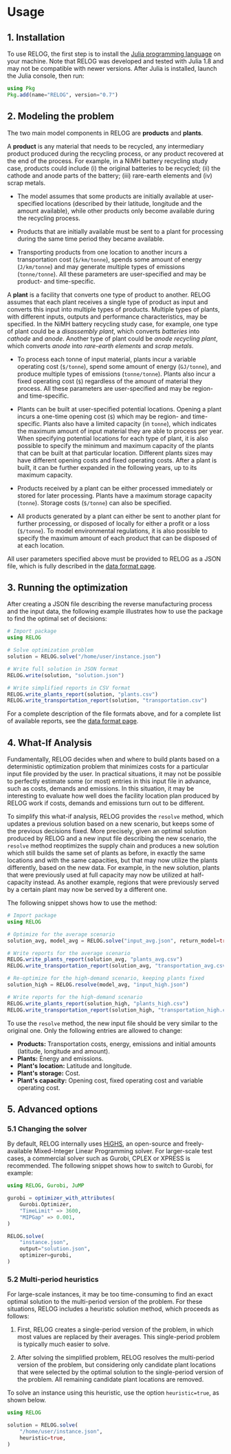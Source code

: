 # Usage

## 1. Installation

To use RELOG, the first step is to install the [Julia programming language](https://julialang.org/) on your machine. Note that RELOG was developed and tested with Julia 1.8 and may not be compatible with newer versions. After Julia is installed, launch the Julia console, then run:

```julia
using Pkg
Pkg.add(name="RELOG", version="0.7")
```

## 2. Modeling the problem

The two main model components in RELOG are **products** and **plants**.

A **product** is any material that needs to be recycled, any intermediary product produced during the recycling process, or any product recovered at the end of the process. For example, in a NiMH battery recycling study case, products could include (i) the original batteries to be recycled; (ii) the cathode and anode parts of the battery; (iii) rare-earth elements and (iv) scrap metals.

- The model assumes that some products are initially available at user-specified locations (described by their latitude, longitude and the amount available), while other products only become available during the recycling process.

- Products that are initially available must be sent to a plant for processing during the same time period they became available.

- Transporting products from one location to another incurs a transportation cost (`$/km/tonne`), spends some amount of energy (`J/km/tonne`) and may generate multiple types of emissions (`tonne/tonne`). All these parameters are user-specified and may be product- and time-specific.

A **plant** is a facility that converts one type of product to another. RELOG assumes that each plant receives a single type of product as input and converts this input into multiple types of products. Multiple types of plants, with different inputs, outputs and performance characteristics, may be specified. In the NiMH battery recycling study case, for example, one type of plant could be a _disassembly plant_, which converts _batteries_ into _cathode_ and _anode_. Another type of plant could be _anode recycling plant_, which converts _anode_ into _rare-earth elements_ and _scrap metals_.

- To process each tonne of input material, plants incur a variable operating cost (`$/tonne`), spend some amount of energy (`GJ/tonne`), and produce multiple types of emissions (`tonne/tonne`). Plants also incur a fixed operating cost (`$`) regardless of the amount of material they process. All these parameters are user-specified and may be region- and time-specific.

- Plants can be built at user-specified potential locations. Opening a plant incurs a one-time opening cost (`$`) which may be region- and time-specific. Plants also have a limited capacity (in `tonne`), which indicates the maximum amount of input material they are able to process per year. When specifying potential locations for each type of plant, it is also possible to specify the minimum and maximum capacity of the plants that can be built at that particular location. Different plants sizes may have different opening costs and fixed operating costs. After a plant is built, it can be further expanded in the following years, up to its maximum capacity.

- Products received by a plant can be either processed immediately or stored for later processing. Plants have a maximum storage capacity (`tonne`). Storage costs (`$/tonne`) can also be specified.

- All products generated by a plant can either be sent to another plant for further processing, or disposed of locally for either a profit or a loss (`$/tonne`). To model environmental regulations, it is also possible to specify the maximum amount of each product that can be disposed of at each location.

All user parameters specified above must be provided to RELOG as a JSON file, which is fully described in the [data format page](format.md).

## 3. Running the optimization

After creating a JSON file describing the reverse manufacturing process and the input data, the following example illustrates how to use the package to find the optimal set of decisions:

```julia
# Import package
using RELOG

# Solve optimization problem
solution = RELOG.solve("/home/user/instance.json")

# Write full solution in JSON format
RELOG.write(solution, "solution.json")

# Write simplified reports in CSV format
RELOG.write_plants_report(solution, "plants.csv")
RELOG.write_transportation_report(solution, "transportation.csv")
```

For a complete description of the file formats above, and for a complete list of available reports, see the [data format page](format.md).

## 4. What-If Analysis

Fundamentally, RELOG decides when and where to build plants based on a deterministic optimization problem that minimizes costs for a particular input file provided by the user. In practical situations, it may not be possible to perfectly estimate some (or most) entries in this input file in advance, such as costs, demands and emissions. In this situation, it may be interesting to evaluate how well does the facility location plan produced by RELOG work if costs, demands and emissions turn out to be different.

To simplify this what-if analysis, RELOG provides the `resolve` method, which updates a previous solution based on a new scenario, but keeps some of the previous decisions fixed. More precisely, given an optimal solution produced by RELOG and a new input file describing the new scenario, the `resolve` method reoptimizes the supply chain and produces a new solution which still builds the same set of plants as before, in exactly the same locations and with the same capacities, but that may now utilize the plants differently, based on the new data. For example, in the new solution, plants that were previously used at full capacity may now be utilized at half-capacity instead. As another example, regions that were previously served by a certain plant may now be served by a different one.

The following snippet shows how to use the method:

```julia
# Import package
using RELOG

# Optimize for the average scenario
solution_avg, model_avg = RELOG.solve("input_avg.json", return_model=true)

# Write reports for the average scenario
RELOG.write_plants_report(solution_avg, "plants_avg.csv")
RELOG.write_transportation_report(solution_avg, "transportation_avg.csv")

# Re-optimize for the high-demand scenario, keeping plants fixed
solution_high = RELOG.resolve(model_avg, "input_high.json")

# Write reports for the high-demand scenario
RELOG.write_plants_report(solution_high, "plants_high.csv")
RELOG.write_transportation_report(solution_high, "transportation_high.csv")
```

To use the `resolve` method, the new input file should be very similar to the original one. Only the following entries are allowed to change:

- **Products:** Transportation costs, energy, emissions and initial amounts (latitude, longitude and amount).
- **Plants:** Energy and emissions.
- **Plant's location:** Latitude and longitude.
- **Plant's storage:** Cost.
- **Plant's capacity:** Opening cost, fixed operating cost and variable operating cost.

## 5. Advanced options

### 5.1 Changing the solver

By default, RELOG internally uses [HiGHS](https://github.com/ERGO-Code/HiGHS), an open-source and freely-available Mixed-Integer Linear Programming solver. For larger-scale test cases, a commercial solver such as Gurobi, CPLEX or XPRESS is recommended. The following snippet shows how to switch to Gurobi, for example:

```julia
using RELOG, Gurobi, JuMP

gurobi = optimizer_with_attributes(
    Gurobi.Optimizer,
    "TimeLimit" => 3600,
    "MIPGap" => 0.001,
)

RELOG.solve(
    "instance.json",
    output="solution.json",
    optimizer=gurobi,
)
```

### 5.2 Multi-period heuristics

For large-scale instances, it may be too time-consuming to find an exact optimal solution to the multi-period version of the problem. For these situations, RELOG includes a heuristic solution method, which proceeds as follows:

1. First, RELOG creates a single-period version of the problem, in which most values are replaced by their averages. This single-period problem is typically much easier to solve.

2. After solving the simplified problem, RELOG resolves the multi-period version of the problem, but considering only candidate plant locations that were selected by the optimal solution to the single-period version of the problem. All remaining candidate plant locations are removed.

To solve an instance using this heuristic, use the option `heuristic=true`, as shown below.

```julia
using RELOG

solution = RELOG.solve(
    "/home/user/instance.json",
    heuristic=true,
)
```
